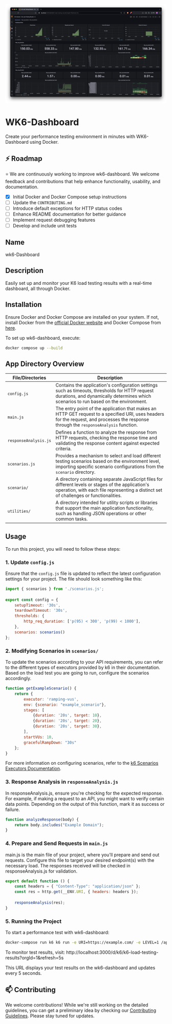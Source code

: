 ![results_level_1.png](docs%2Fimages%2Fresults_level_1.png)

# WK6-Dashboard

Create your performance testing environment in minutes with WK6-Dashboard using Docker.

## ⚡️ Roadmap

⭐️ We are continuously working to improve wk6-dashboard. We welcome feedback and contributions that help enhance
functionality, usability, and documentation.

- [x] Initial Docker and Docker Compose setup instructions
- [ ] Update the `CONTRIBUTING.md`
- [ ] Introduce default exceptions for HTTP status codes
- [ ] Enhance README documentation for better guidance
- [ ] Implement request debugging features
- [ ] Develop and include unit tests

## Name

wk6-Dashboard

## Description

Easily set up and monitor your K6 load testing results with a real-time dashboard, all through Docker.

## Installation

Ensure Docker and Docker Compose are installed on your system. If not, install Docker from
the [official Docker website](https://docs.docker.com/get-docker/) and Docker Compose
from [here](https://docs.docker.com/compose/install/).

To set up wk6-dashboard, execute:

```bash
docker compose up --build
```

## App Directory Overview

| File/Directories        | Description |
|-------------------------|-------------|
| `config.js`             | Contains the application's configuration settings such as timeouts, thresholds for HTTP request durations, and dynamically determines which scenarios to run based on the environment. |
| `main.js`               | The entry point of the application that makes an HTTP GET request to a specified URI, uses headers for the request, and processes the response through the `responseAnalysis` function. |
| `responseAnalysis.js`   | Defines a function to analyze the response from HTTP requests, checking the response time and validating the response content against expected criteria. |
| `scenarios.js`          | Provides a mechanism to select and load different testing scenarios based on the environment level, importing specific scenario configurations from the `scenario` directory. |
| `scenario/`             | A directory containing separate JavaScript files for different levels or stages of the application's operation, with each file representing a distinct set of challenges or functionalities. |
| `utilities/`            | A directory intended for utility scripts or libraries that support the main application functionality, such as handling JSON operations or other common tasks. |


## Usage

To run this project, you will need to follow these steps:

### 1. Update `config.js`

Ensure that the `config.js` file is updated to reflect the latest configuration settings for your project. The file should look something like this:

```javascript
import { scenarios } from './scenarios.js';

export const config = {
    setupTimeout: '30s',
    teardownTimeout: '30s',
    thresholds: {
        http_req_duration: ['p(95) < 300', 'p(99) < 1000'],
    },
    scenarios: scenarios()
};
```


### 2. Modifying Scenarios in `scenarios/`
To update the scenarios according to your API requirements, you can refer to the different types of executors provided by k6 in their documentation. Based on the load test you are going to run, configure the scenarios accordingly.

```javascript
function getExampleScenario() {
    return {
        executor: 'ramping-vus',
        env: {scenario: "example_scenario"},
        stages: [
            {duration: '20s', target: 10},
            {duration: '20s', target: 20},
            {duration: '20s', target: 30},
        ],
        startVUs: 10,
        gracefulRampDown: "30s"
    };
}
```

For more information on configuring scenarios, refer to the [k6 Scenarios Executors Documentation](https://k6.io/docs/using-k6/scenarios/executors/).

### 3. Response Analysis in `responseAnalysis.js`
In responseAnalysis.js, ensure you're checking for the expected response. For example, if making a request to an API, you might want to verify certain data points. Depending on the output of this function, mark it as success or failure.

```javascript
function analyzeResponse(body) {
    return body.includes("Example Domain");
}
```

### 4. Prepare and Send Requests in `main.js`

main.js is the main file of your project, where you'll prepare and send out requests. Configure this file to target your desired endpoint(s) with the necessary load. The responses received will be checked in responseAnalysis.js for validation.

```javascript
export default function () {
    const headers = { "Content-Type": "application/json" };
    const res = http.get(__ENV.URI, { headers: headers });

    responseAnalysis(res);
}
```

### 5. Running the Project

To start a performance test with wk6-dashboard:


```bash
docker-compose run k6 k6 run -e URI=https://example.com/ -e LEVEL=1 /application/app/main.js
```

To monitor test results, visit:
http://localhost:3000/d/k6/k6-load-testing-results?orgId=1&refresh=5s

This URL displays your test results on the wk6-dashboard and updates every 5 seconds.

## 📫 Contributing

We welcome contributions! While we're still working on the detailed guidelines, you can get a preliminary idea by checking our [Contributing Guidelines](CONTRIBUTING.md). Please stay tuned for updates.